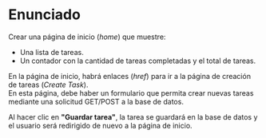 # Enunciado

Crear una página de inicio (*home*) que muestre:  
- Una lista de tareas.  
- Un contador con la cantidad de tareas completadas y el total de tareas.  

En la página de inicio, habrá enlaces (*href*) para ir a la página de creación de tareas (*Create Task*).  
En esta página, debe haber un formulario que permita crear nuevas tareas mediante una solicitud GET/POST a la base de datos.  

Al hacer clic en **"Guardar tarea"**, la tarea se guardará en la base de datos y el usuario será redirigido de nuevo a la página de inicio.

